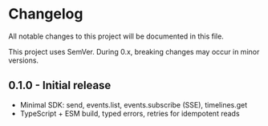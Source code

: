 # Changelog

All notable changes to this project will be documented in this file.

This project uses SemVer. During 0.x, breaking changes may occur in minor versions.

## 0.1.0 - Initial release
- Minimal SDK: send, events.list, events.subscribe (SSE), timelines.get
- TypeScript + ESM build, typed errors, retries for idempotent reads
